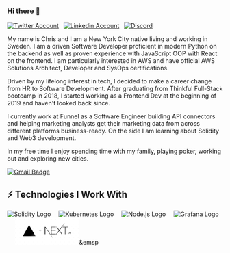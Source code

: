 ### Hi there 👋

<a href="https://twitter.com/MadridChris"><img src="https://cdn.worldvectorlogo.com/logos/twitter-6.svg" title="Twitter" alt="Twitter Account" width="40"/></a> 
&ensp;<a href="https://www.linkedin.com/in/chris-v-464ba920/"><img src="https://cdn.worldvectorlogo.com/logos/linkedin-icon-2.svg" title="Linkedin" alt="Linkedin Account" width="30"/></a> 
&ensp;<a href="https://discord.com/channels/883478451850473483/883488806270025809"><img src="https://cdn.worldvectorlogo.com/logos/discord-6.svg" title="YouTube" alt="Discord" width="40"/></a>



My name is Chris and I am a New York City native living and working in Sweden.  I am a driven Software Developer proficient in modern Python on the backend as well as proven experience with JavaScript OOP with React on the frontend.  I am particularly interested in AWS and have official AWS Solutions Architect, Developer and SysOps certifications.

Driven by my lifelong interest in tech, I decided to make a career change from HR to Software Development.  After graduating from Thinkful Full-Stack bootcamp in 2018, I started working as a Frontend Dev at the beginning of 2019 and haven't looked back since.

I currently work at Funnel as a Software Engineer building API connectors and helping marketing analysts get their marketing data from across different platforms business-ready.  On the side I am learning about Solidity and Web3 development.  

In my free time I enjoy spending time with my family, playing poker, working out and exploring new cities.

[![Gmail Badge](https://img.shields.io/badge/-chrisbvalle@gmail.com-c14438?style=flat-square&logo=Gmail&logoColor=white&link=mailto:chrisbvalle@gmail.com)](mailto:chrisbvalle@gmail.com)



## ⚡ Technologies I Work With

<img src="https://cdn.https://worldvectorlogo.com/logo/solidity" title="Solidity" alt="Solidity Logo" width="80"/>&emsp;
<img src="https://cdn.worldvectorlogo.com/logos/kubernets.svg" title="Kubernetes" alt="Kubernetes Logo" width="65"/>&emsp;
<img src="https://cdn.worldvectorlogo.com/logos/nodejs-1.svg" title="Node.js" alt="Node.js Logo" width="100"/>&emsp;
<img src="https://cdn.worldvectorlogo.com/logos/grafana.svg" title="Grafana Logo" alt="Grafana Logo" width="60"/>&emsp;
<img src="https://github.com/FrancescoXX/FrancescoXX/blob/main/lr4rm1p2pcezmxqs5dqk.png" title="NExtjs Logo" alt="NExtJS Grafana Logo" width="150"/>&emsp

